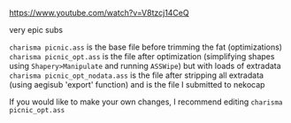 https://www.youtube.com/watch?v=V8tzcj14CeQ  

very epic subs

`charisma picnic.ass` is the base file before trimming the fat (optimizations)  
`charisma picnic_opt.ass` is the file after optimization (simplifying shapes using `Shapery>Manipulate` and running `ASSWipe`) but with loads of extradata  
`charisma picnic_opt_nodata.ass` is the file after stripping all extradata (using aegisub 'export' function) and is the file I submitted to nekocap

If you would like to make your own changes, I recommend editing `charisma picnic_opt.ass`